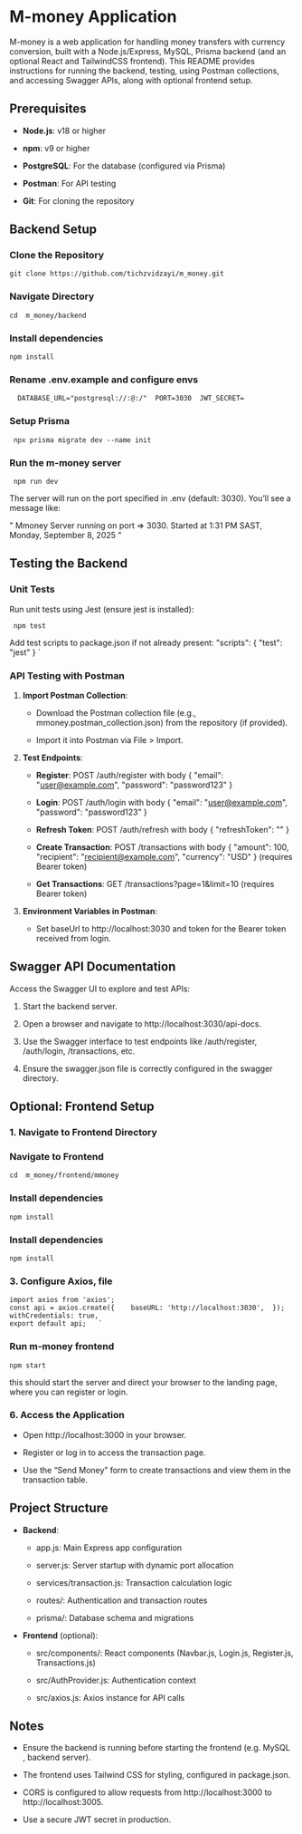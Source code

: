 # M-money Application

M-money is a web application for handling money transfers with currency conversion, built with a Node.js/Express, MySQL, Prisma backend (and an optional React and TailwindCSS frontend). This README provides instructions for running the backend, testing, using Postman collections, and accessing Swagger APIs, along with optional frontend setup.

Prerequisites
-------------

*   **Node.js**: v18 or higher
    
*   **npm**: v9 or higher
    
*   **PostgreSQL**: For the database (configured via Prisma)
    
*   **Postman**: For API testing
    
*   **Git**: For cloning the repository
    

    

Backend Setup
-------------
### Clone the Repository
``` 
git clone https://github.com/tichzvidzayi/m_money.git   
```

### Navigate Directory
``` 
cd  m_money/backend  
```


### Install dependencies
``` 
npm install
```


### Rename .env.example and configure envs
``` 
  DATABASE_URL="postgresql://:@:/"  PORT=3030  JWT_SECRET=
```

### Setup Prisma
``` 
 npx prisma migrate dev --name init 
```

### Run the m-money server
``` 
 npm run dev
```



The server will run on the port specified in .env (default: 3030). You’ll see a message like:

" Mmoney Server running on port => 3030. Started at 1:31 PM SAST, Monday, September 8, 2025 " 

Testing the Backend
-------------------

### Unit Tests

Run unit tests using Jest (ensure jest is installed):
``` 
 npm test
```

Add test scripts to package.json if not already present: "scripts": {    "test": "jest"  }   `



### API Testing with Postman

1.  **Import Postman Collection**:
    
    *   Download the Postman collection file (e.g., mmoney.postman\_collection.json) from the repository (if provided).
        
    *   Import it into Postman via File > Import.
        
2.  **Test Endpoints**:
    
    *   **Register**: POST /auth/register with body { "email": "user@example.com", "password": "password123" }
        
    *   **Login**: POST /auth/login with body { "email": "user@example.com", "password": "password123" }
        
    *   **Refresh Token**: POST /auth/refresh with body { "refreshToken": "" }
        
    *   **Create Transaction**: POST /transactions with body { "amount": 100, "recipient": "recipient@example.com", "currency": "USD" } (requires Bearer token)
        
    *   **Get Transactions**: GET /transactions?page=1&limit=10 (requires Bearer token)
        
3.  **Environment Variables in Postman**:
    
    *   Set baseUrl to http://localhost:3030 and token for the Bearer token received from login.
        

Swagger API Documentation
-------------------------

Access the Swagger UI to explore and test APIs:

1.  Start the backend server.
    
2.  Open a browser and navigate to http://localhost:3030/api-docs.
    
3.  Use the Swagger interface to test endpoints like /auth/register, /auth/login, /transactions, etc.
    
4.  Ensure the swagger.json file is correctly configured in the swagger directory.
    

Optional: Frontend Setup
------------------------

### 1\. Navigate to Frontend Directory

### Navigate to Frontend
``` 
cd  m_money/frontend/mmoney  
```


### Install dependencies
``` 
npm install
```

### Install dependencies
``` 
npm install
```


### 3\. Configure Axios, file

```
import axios from 'axios';  
const api = axios.create({    baseURL: 'http://localhost:3030',  });  
withCredentials: true, 
export default api;   `

```


### Run m-money frontend
``` 
npm start
```
this should start the server and direct your browser to the landing page, where you can register or login.




### 6\. Access the Application

*   Open http://localhost:3000 in your browser.
    
*   Register or log in to access the transaction page.
    
*   Use the “Send Money” form to create transactions and view them in the transaction table.
    

Project Structure
-----------------

*   **Backend**:
    
    *   app.js: Main Express app configuration
        
    *   server.js: Server startup with dynamic port allocation
        
    *   services/transaction.js: Transaction calculation logic
        
    *   routes/: Authentication and transaction routes
        
    *   prisma/: Database schema and migrations
        
*   **Frontend** (optional):
    
    *   src/components/: React components (Navbar.js, Login.js, Register.js, Transactions.js)
        
    *   src/AuthProvider.js: Authentication context
        
    *   src/axios.js: Axios instance for API calls
        

Notes
-----

*   Ensure the backend is running before starting the frontend (e.g. MySQL , backend server).
    
*   The frontend uses Tailwind CSS for styling, configured in package.json.
    
*   CORS is configured to allow requests from http://localhost:3000 to http://localhost:3005.
    
*   Use a secure JWT secret in production.
    
